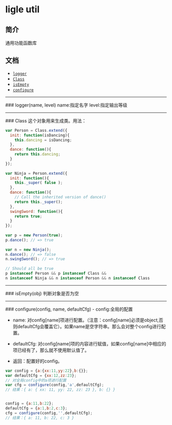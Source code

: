 
ligle util
====================

## 简介
通用功能函数库

## 文档
* [`logger`](#logger)
* [`Class`](#Class)
* [`isEmpty`](#isEmpty)
* [`configure`](#configure)

---------------------------------------

<a name="logger" />
### logger(name, level)
name:指定名字
level:指定输出等级

---------------------------------------

<a name="Class" />
### Class
这个对象用来生成类。用法：

```js
var Person = Class.extend({
  init: function(isDancing){
    this.dancing = isDancing;
  },
  dance: function(){
    return this.dancing;
  }
});
 
var Ninja = Person.extend({
  init: function(){
    this._super( false );
  },
  dance: function(){
    // Call the inherited version of dance()
    return this._super();
  },
  swingSword: function(){
    return true;
  }
});
 
var p = new Person(true);
p.dance(); // => true
 
var n = new Ninja();
n.dance(); // => false
n.swingSword(); // => true
 
// Should all be true
p instanceof Person && p instanceof Class &&
n instanceof Ninja && n instanceof Person && n instanceof Class
```
---------------------------------------

<a name="isEmpty" />
### isEmpty(obj)
判断对象是否为空

---------------------------------------

<a name="configure" />
### configure(config, name, defaultCfg)
- config:全局的配置

- name:  对config[name]项进行配置。（注意：config[name]必须是object,否则defaultCfg会覆盖它）。如果name是空字符串。那么会对整个config进行配置。

- defaultCfg: 对config[name]项的内容进行赋值，如果config[name]中相应的项已经有了，那么就不使用默认值了。

- 返回：配置好的config。

```js
var config = {a:{xx:11,yy:22},b:{}};
var defaultCfg = {xx:12,zz:23};
// 对全局config中的a项进行配置
var cfg = configure(config,'a',defaultCfg);
// 结果：{ a: { xx: 11, yy: 22, zz: 23 }, b: {} }


config = {a:11,b:22};
defaultCfg = {a:1,b:2,c:3};
cfg = configure(config,'',defaultCfg);
// 结果：{ a: 11, b: 22, c: 3 }
```
